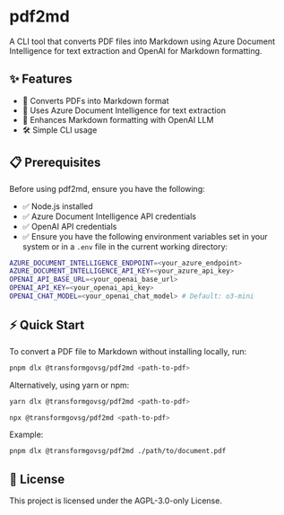 # pdf2md

A CLI tool that converts PDF files into Markdown using Azure Document Intelligence for text extraction and OpenAI for Markdown formatting.

## ✨ Features

- 📜 Converts PDFs into Markdown format
- 🧠 Uses Azure Document Intelligence for text extraction
- 🤖 Enhances Markdown formatting with OpenAI LLM
- 🛠️ Simple CLI usage

## 📋 Prerequisites

Before using pdf2md, ensure you have the following:

- ✅ Node.js installed
- ✅ Azure Document Intelligence API credentials
- ✅ OpenAI API credentials
- ✅ Ensure you have the following environment variables set in your system or in a `.env` file in the current working directory:

```sh
AZURE_DOCUMENT_INTELLIGENCE_ENDPOINT=<your_azure_endpoint>
AZURE_DOCUMENT_INTELLIGENCE_API_KEY=<your_azure_api_key>
OPENAI_API_BASE_URL=<your_openai_base_url>
OPENAI_API_KEY=<your_openai_api_key>
OPENAI_CHAT_MODEL=<your_openai_chat_model> # Default: o3-mini
```

## ⚡ Quick Start

To convert a PDF file to Markdown without installing locally, run:

```sh
pnpm dlx @transformgovsg/pdf2md <path-to-pdf>
```

Alternatively, using yarn or npm:

```sh
yarn dlx @transformgovsg/pdf2md <path-to-pdf>
```

```sh
npx @transformgovsg/pdf2md <path-to-pdf>
```

Example:

```sh
pnpm dlx @transformgovsg/pdf2md ./path/to/document.pdf
```

## 📜 License

This project is licensed under the AGPL-3.0-only License.

